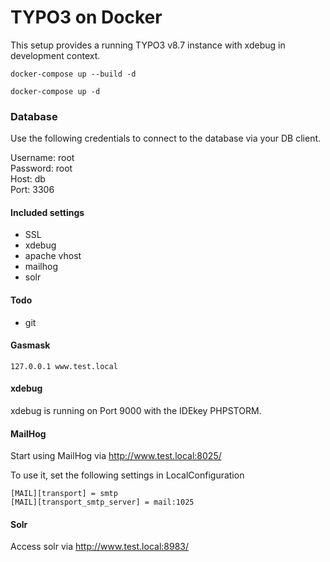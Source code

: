# TYPO3 on Docker

This setup provides a running TYPO3 v8.7 instance with xdebug in development context. 

    docker-compose up --build -d 
    
    docker-compose up -d



### Database
Use the following credentials to connect to the database via your DB client.

Username: root \
Password: root \
Host: db \
Port: 3306 


#### Included settings

- SSL
- xdebug
- apache vhost
- mailhog
- solr

#### Todo

- git


#### Gasmask 

    127.0.0.1 www.test.local

#### xdebug

xdebug is running on Port 9000 with the IDEkey PHPSTORM.


#### MailHog
Start using MailHog via http://www.test.local:8025/

To use it, set the following settings in LocalConfiguration

    [MAIL][transport] = smtp
    [MAIL][transport_smtp_server] = mail:1025


#### Solr
Access solr via http://www.test.local:8983/
